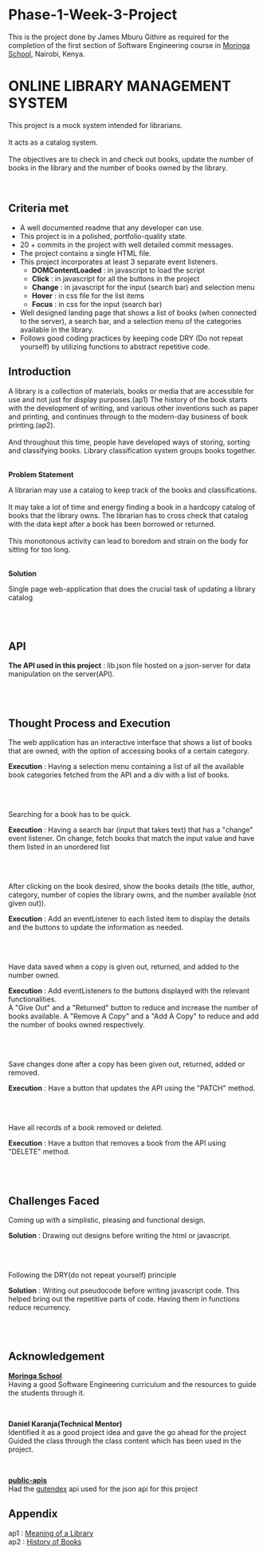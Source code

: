 # Phase-1-Week-3-Project
<p>This is the project done by James Mburu Githire as required for the completion of the first section of Software Engineering course in <a href="https://moringaschool.com/" target="_blank">Moringa School</a>, Nairobi, Kenya.</p>
<body>
    <h1>ONLINE LIBRARY MANAGEMENT SYSTEM</h1>
    <p>This project is a mock system intended for librarians.<br>
    <br>It acts as a catalog system.<br><br>
    The objectives are to check in and check out books, update the number of books in the library and the number of books owned by the library.</p><br>
    <h2>Criteria met</h2>
    <ul>
    <li>A well documented readme that any developer can use.</li>
    <li>This project is in a polished, portfolio-quality state.</li>
    <li>20 + commits in the project with well detailed commit messages.</li>
    <li>The project contains a single HTML file.</li>
    <li>This project incorporates at least 3 separate event listeners.
        <ul>
            <li><strong>DOMContentLoaded</strong> : in javascript to load the script</li>
            <li><strong>Click</strong> : in javascript for all the buttons in the project</li>
            <li><strong>Change</strong> : in javascript for the input (search bar) and selection menu</li>
            <li><strong>Hover</strong> : in css file for the list items</li>
            <li><strong>Focus</strong> : in css for the input (search bar)</li>
        </ul>
    </li>
    <li>Well designed landing page that shows a list of books (when connected to the server), a search bar, and a selection menu of the categories available in the library.</li>
    <li>Follows good coding practices by keeping code DRY (Do not repeat yourself) by utilizing functions to abstract repetitive code.
    </ul>
    <h2>Introduction</h2>
        <p>A library is a collection of materials, books or media that are accessible for use and not just
        for display purposes.(ap1)
        The history of the book starts with the development of writing, and various other inventions
        such as paper and printing, and continues through to the modern-day business of book
        printing.(ap2).<br><br>
        And throughout this time, people have developed ways of storing, sorting and classifying
        books. Library classification system groups books together.<br><br></p>
        <strong>Problem Statement</strong>
        <p>
        A librarian may use a catalog to keep track of the books and classifications.
        <br><br>
        It may take a lot of time and energy finding a book in a hardcopy catalog of books
        that the library owns. The librarian has to cross check that catalog with the data kept after a book has been
        borrowed or returned.<br><br>
        This monotonous activity can lead to boredom and strain on the body for sitting for too long.
        </p><br>
        <strong>Solution</strong>
        <p>Single page web-application that does the crucial task of updating a library catalog</p>
        <br><br>
        <h2>API</h2>
        <p><strong>The API used in this project</strong> : lib.json file hosted on a json-server for data manipulation on the server(API).</p><br><br>
        <h2>Thought Process and Execution</h2>
        <p>The web application has an interactive interface that shows a list of books that are owned, with the option of accessing books of a certain category.</p><p><strong>Execution</strong> : Having a selection menu containing a list of all the available book categories fetched from the API and a div with a list of books.</p><br>
        <br><p>Searching for a book has to be quick.</p><p><strong>Execution</strong> : Having a search bar (input that takes text) that has a "change" event listener. On change, fetch books that match the input value and have them listed in an unordered list</p>
        <br><br><p>
        After clicking on the book desired, show the books details (the title, author, category, number of copies the library owns, and the number available (not given out)).</p>
        <p><strong>Execution</strong> : Add an eventListener to each listed item to display the details and the buttons to update the information as needed.</p><br>
        <br><p>Have data saved when a copy is given out, returned, and added to the number owned.</p><p><strong>Execution</strong> : Add eventListeners to the buttons displayed with the relevant functionalities. <br>A "Give Out" and a "Returned" button to reduce and increase the number of books available. A "Remove A Copy" and a "Add A Copy" to reduce and add the number of books owned respectively.</p><br><br>
        <p>Save changes done after a copy has been given out, returned, added or removed.</p>
        <p><strong>Execution</strong> : Have a button that updates the API using the "PATCH" method.</p><br><br><p>Have all records of a book removed or deleted.</p><p><strong>Execution</strong> : Have a button that removes a book from the API using "DELETE" method.</p><br><br>
        <h2>Challenges Faced</h2>
        <p>Coming up with a simplistic, pleasing and functional design.</p><p>
        <strong>Solution</strong> : Drawing out designs before writing the html or javascript.</p>
        <br><br>
        <p>Following the DRY(do not repeat yourself) principle</p>
        <p><strong>Solution</strong> : Writing out pseudocode before writing javascript code. This helped bring out the repetitive parts of code. Having them in functions reduce recurrency.</p>
        <br><br>
        <h2>Acknowledgement</h2>
        <p><strong><a href="">Moringa School</a></strong><br>Having a good  Software Engineering curriculum and the resources to guide the students through it.<p><br>
        <p><strong>Daniel Karanja(Technical Mentor)</strong><br>
        Identified it as a good project idea and gave the go ahead for the project<br>Guided the class through the class content which has been used in the project.</p>
        <br>
        <p><strong><a href="https://github.com/public-apis/public-apis">public-apis</a></strong><br>Had the <a href="https://gutendex.com/">gutendex</a> api used for the json api for this project</p>
        <h2>Appendix</h2>
        <p>ap1 : <a href="https://en.wikipedia.org/wiki/Library#:~:text=A%20library%20is%20a%20collection,a%20virtual%20space%2C%20or%20both.">Meaning of a Library</a><br>
        ap2 : <a href ="https://en.wikipedia.org/wiki/History_of_books">History of Books</a></p>
</body>